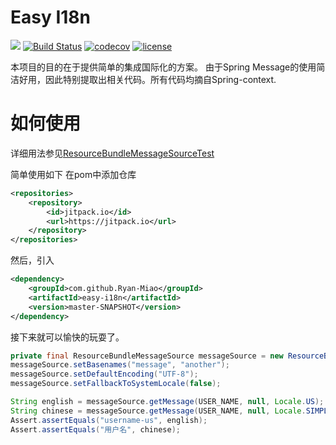 Easy I18n
===
![](https://img.shields.io/badge/Java-1.8-orange.svg)
[![Build Status](https://travis-ci.org/Ryan-Miao/easy-i18n.svg?branch=master)](https://travis-ci.org/Ryan-Miao/easy-i18n)
[![codecov](https://codecov.io/gh/Ryan-Miao/easy-i18n/branch/master/graph/badge.svg)](https://codecov.io/gh/Ryan-Miao/easy-i18n)
[![license](https://img.shields.io/badge/license-Apache--2.0-green.svg)](https://github.com/Ryan-Miao/easy-i18n/blob/master/LICENSE-2.0)

本项目的目的在于提供简单的集成国际化的方案。
由于Spring Message的使用简洁好用，因此特别提取出相关代码。所有代码均摘自Spring-context.


# 如何使用
详细用法参见[ResourceBundleMessageSourceTest](https://github.com/Ryan-Miao/easy-i18n/blob/master/src/test/java/com/miao/easyi18n/support/ResourceBundleMessageSourceTest.java)

简单使用如下
在pom中添加仓库
```xml
<repositories>
    <repository>
        <id>jitpack.io</id>
        <url>https://jitpack.io</url>
    </repository>
</repositories>
```
然后，引入
```xml
<dependency>
    <groupId>com.github.Ryan-Miao</groupId>
    <artifactId>easy-i18n</artifactId>
    <version>master-SNAPSHOT</version>
</dependency>
```
接下来就可以愉快的玩耍了。
```java
private final ResourceBundleMessageSource messageSource = new ResourceBundleMessageSource();
messageSource.setBasenames("message", "another");
messageSource.setDefaultEncoding("UTF-8");
messageSource.setFallbackToSystemLocale(false);

String english = messageSource.getMessage(USER_NAME, null, Locale.US);
String chinese = messageSource.getMessage(USER_NAME, null, Locale.SIMPLIFIED_CHINESE);
Assert.assertEquals("username-us", english);
Assert.assertEquals("用户名", chinese);
```


